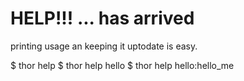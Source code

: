 HELP!!! ... has arrived
=======================

printing usage an keeping it uptodate is easy.

  $ thor help
  $ thor help hello
  $ thor help hello:hello_me

